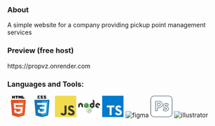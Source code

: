 <h3 align="left">About</h3>
<p align="left">A simple website for a company providing pickup point management services</p>
<h3 align="left">Preview (free host)</h3>
<p align="left">https://propvz.onrender.com</p>
<p align="left">
</p>

<h3 align="left">Languages and Tools:</h3>
<p align="left"> 
  <!--   HTML -->
  <img src="https://raw.githubusercontent.com/devicons/devicon/master/icons/html5/html5-original-wordmark.svg" alt="html5" width="50" height="50"/> 
  <!--  CSS -->
  <img src="https://raw.githubusercontent.com/devicons/devicon/master/icons/css3/css3-original-wordmark.svg" alt="css3" width="50" height="50"/> 
  <!--   JS -->
  <img src="https://raw.githubusercontent.com/devicons/devicon/master/icons/javascript/javascript-original.svg" alt="javascript" width="50" height="50"/> 
  <!--   NODE JS -->
  <img src="https://raw.githubusercontent.com/devicons/devicon/master/icons/nodejs/nodejs-original-wordmark.svg" alt="nodejs" width="50" height="50"/> 
  <!--   TYPESCRIPT -->
  <img src="https://raw.githubusercontent.com/devicons/devicon/master/icons/typescript/typescript-original.svg" alt="typescript" width="50" height="50"/> 
  <!--   FIGMA -->
  <img src="https://www.vectorlogo.zone/logos/figma/figma-icon.svg" alt="figma" width="50" height="50"/> 
  <!--   PHOTOSHOP -->
  <img src="https://raw.githubusercontent.com/devicons/devicon/master/icons/photoshop/photoshop-line.svg" alt="photoshop" width="50" height="50"/> 
  <!--   ADOBE AI -->
  <img src="https://www.vectorlogo.zone/logos/adobe_illustrator/adobe_illustrator-icon.svg" alt="illustrator" width="50" height="50"/> 
  

</p>
